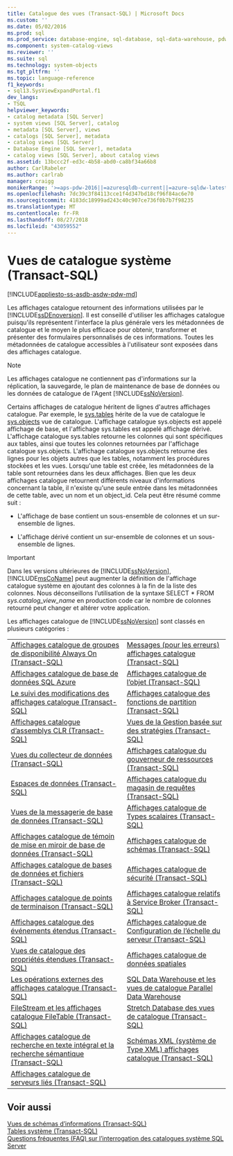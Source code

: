 ```yaml
---
title: Catalogue des vues (Transact-SQL) | Microsoft Docs
ms.custom: ''
ms.date: 05/02/2016
ms.prod: sql
ms.prod_service: database-engine, sql-database, sql-data-warehouse, pdw
ms.component: system-catalog-views
ms.reviewer: ''
ms.suite: sql
ms.technology: system-objects
ms.tgt_pltfrm: ''
ms.topic: language-reference
f1_keywords:
- sql13.SysViewExpandPortal.f1
dev_langs:
- TSQL
helpviewer_keywords:
- catalog metadata [SQL Server]
- system views [SQL Server], catalog
- metadata [SQL Server], views
- catalogs [SQL Server], metadata
- catalog views [SQL Server]
- Database Engine [SQL Server], metadata
- catalog views [SQL Server], about catalog views
ms.assetid: 13bccc2f-ed3c-4b58-abd0-ca8bf34a66b8
author: CarlRabeler
ms.author: carlrab
manager: craigg
monikerRange: '>=aps-pdw-2016||=azuresqldb-current||=azure-sqldw-latest||>=sql-server-2016||=sqlallproducts-allversions||>=sql-server-linux-2017||=azuresqldb-mi-current'
ms.openlocfilehash: 7dc39c3f84113cce1f4d347bd18cf96f84ac6e70
ms.sourcegitcommit: 4183dc18999ad243c40c907ce736f0b7b7f98235
ms.translationtype: MT
ms.contentlocale: fr-FR
ms.lasthandoff: 08/27/2018
ms.locfileid: "43059552"
---
```

# <a name="system-catalog-views-transact-sql"></a>Vues de catalogue système (Transact-SQL)
[!INCLUDE[appliesto-ss-asdb-asdw-pdw-md](../../includes/appliesto-ss-asdb-asdw-pdw-md.md)]

  Les affichages catalogue retournent des informations utilisées par le [!INCLUDE[ssDEnoversion](../../includes/ssdenoversion-md.md)]. Il est conseillé d'utiliser les affichages catalogue puisqu'ils représentent l'interface la plus générale vers les métadonnées de catalogue et le moyen le plus efficace pour obtenir, transformer et présenter des formulaires personnalisés de ces informations. Toutes les métadonnées de catalogue accessibles à l'utilisateur sont exposées dans des affichages catalogue.  
  
> [!NOTE]  
>  Les affichages catalogue ne contiennent pas d'informations sur la réplication, la sauvegarde, le plan de maintenance de base de données ou les données de catalogue de l'Agent [!INCLUDE[ssNoVersion](../../includes/ssnoversion-md.md)].  
  
 Certains affichages de catalogue héritent de lignes d'autres affichages catalogue. Par exemple, le [sys.tables](../../relational-databases/system-catalog-views/sys-tables-transact-sql.md) hérite de la vue de catalogue le [sys.objects](../../relational-databases/system-catalog-views/sys-objects-transact-sql.md) vue de catalogue. L'affichage catalogue sys.objects est appelé affichage de base, et l'affichage sys.tables est appelé affichage dérivé. L'affichage catalogue sys.tables retourne les colonnes qui sont spécifiques aux tables, ainsi que toutes les colonnes retournées par l'affichage catalogue sys.objects. L'affichage catalogue sys.objects retourne des lignes pour les objets autres que les tables, notamment les procédures stockées et les vues. Lorsqu'une table est créée, les métadonnées de la table sont retournées dans les deux affichages. Bien que les deux affichages catalogue retournent différents niveaux d'informations concernant la table, il n'existe qu'une seule entrée dans les métadonnées de cette table, avec un nom et un object_id. Cela peut être résumé comme suit :  
  
-   L'affichage de base contient un sous-ensemble de colonnes et un sur-ensemble de lignes.  
  
-   L'affichage dérivé contient un sur-ensemble de colonnes et un sous-ensemble de lignes.  
  
> [!IMPORTANT]  
>  Dans les versions ultérieures de [!INCLUDE[ssNoVersion](../../includes/ssnoversion-md.md)], [!INCLUDE[msCoName](../../includes/msconame-md.md)] peut augmenter la définition de l'affichage catalogue système en ajoutant des colonnes à la fin de la liste des colonnes. Nous déconseillons l’utilisation de la syntaxe SELECT \* FROM *sys.catalog_view_name* en production code car le nombre de colonnes retourné peut changer et altérer votre application.  
  
 Les affichages catalogue de [!INCLUDE[ssNoVersion](../../includes/ssnoversion-md.md)] sont classés en plusieurs catégories :  
  
|||  
|-|-|  
|[Affichages catalogue de groupes de disponibilité Always On &#40;Transact-SQL&#41;](../../relational-databases/system-catalog-views/always-on-availability-groups-catalog-views-transact-sql.md)|[Messages &#40;pour les erreurs&#41; affichages catalogue &#40;Transact-SQL&#41;](http://msdn.microsoft.com/library/8ac78c53-7b97-41b3-9cbd-5f97c179f1f2)|  
|[Affichages catalogue de base de données SQL Azure](../../relational-databases/system-catalog-views/azure-sql-database-catalog-views.md)|[Affichages catalogue de l’objet &#40;Transact-SQL&#41;](../../relational-databases/system-catalog-views/object-catalog-views-transact-sql.md)|  
|[Le suivi des modifications des affichages catalogue &#40;Transact-SQL&#41;](http://msdn.microsoft.com/library/6e8fd949-5560-4b34-879f-4e25aa24b183)|[Affichages catalogue des fonctions de partition &#40;Transact-SQL&#41;](../../relational-databases/system-catalog-views/partition-function-catalog-views-transact-sql.md)|  
|[Affichages catalogue d’assemblys CLR &#40;Transact-SQL&#41;](../../relational-databases/system-catalog-views/clr-assembly-catalog-views-transact-sql.md)|[Vues de la Gestion basée sur des stratégies &#40;Transact-SQL&#41;](../../relational-databases/system-catalog-views/policy-based-management-views-transact-sql.md)|  
|[Vues du collecteur de données &#40;Transact-SQL&#41;](../../relational-databases/system-catalog-views/data-collector-views-transact-sql.md)|[Affichages catalogue du gouverneur de ressources &#40;Transact-SQL&#41;](../../relational-databases/system-catalog-views/resource-governor-catalog-views-transact-sql.md)|  
|[Espaces de données &#40;Transact-SQL&#41;](../../relational-databases/system-catalog-views/data-spaces-transact-sql.md)|[Affichages catalogue du magasin de requêtes &#40;Transact-SQL&#41;](../../relational-databases/system-catalog-views/query-store-catalog-views-transact-sql.md)|  
|[Vues de la messagerie de base de données &#40;Transact-SQL&#41;](../../relational-databases/system-catalog-views/database-mail-views-transact-sql.md)|[Affichages catalogue de Types scalaires &#40;Transact-SQL&#41;](../../relational-databases/system-catalog-views/scalar-types-catalog-views-transact-sql.md)|  
|[Affichages catalogue de témoin de mise en miroir de base de données &#40;Transact-SQL&#41;](http://msdn.microsoft.com/library/8a0c9053-5d76-4aa9-a18d-0ea1c514034d)|[Affichages catalogue de schémas &#40;Transact-SQL&#41;](http://msdn.microsoft.com/library/c516fb1c-b6ed-48ae-99c7-a78bc4336c8e)|  
|[Affichages catalogue de bases de données et fichiers &#40;Transact-SQL&#41;](../../relational-databases/system-catalog-views/databases-and-files-catalog-views-transact-sql.md)|[Affichages catalogue de sécurité &#40;Transact-SQL&#41;](../../relational-databases/system-catalog-views/security-catalog-views-transact-sql.md)|  
|[Affichages catalogue de points de terminaison &#40;Transact-SQL&#41;](../../relational-databases/system-catalog-views/endpoints-catalog-views-transact-sql.md)|[Affichages catalogue relatifs à Service Broker &#40;Transact-SQL&#41;](../../relational-databases/system-catalog-views/service-broker-catalog-views-transact-sql.md)|  
|[Affichages catalogue des événements étendus &#40;Transact-SQL&#41;](../../relational-databases/system-catalog-views/extended-events-catalog-views-transact-sql.md)|[Affichages catalogue de Configuration de l’échelle du serveur &#40;Transact-SQL&#41;](../../relational-databases/system-catalog-views/server-wide-configuration-catalog-views-transact-sql.md)|  
|[Vues de catalogue des propriétés étendues &#40;Transact-SQL&#41;](http://msdn.microsoft.com/library/f39fd324-efd4-4468-884c-bf77ed1a026f)|[Affichages catalogue de données spatiales](../../relational-databases/system-catalog-views/spatial-data-catalog-views.md)|  
|[Les opérations externes des affichages catalogue &#40;Transact-SQL&#41;](../../relational-databases/system-catalog-views/external-operations-catalog-views-transact-sql.md)|[SQL Data Warehouse et les vues de catalogue Parallel Data Warehouse](../../relational-databases/system-catalog-views/sql-data-warehouse-and-parallel-data-warehouse-catalog-views.md)|  
|[FileStream et les affichages catalogue FileTable &#40;Transact-SQL&#41;](../../relational-databases/system-catalog-views/filestream-and-filetable-catalog-views-transact-sql.md)|[Stretch Database des vues de catalogue &#40;Transact-SQL&#41;](http://msdn.microsoft.com/library/bee78e39-e07d-4b0f-b8ad-09a01a5eb795)|  
|[Affichages catalogue de recherche en texte intégral et la recherche sémantique &#40;Transact-SQL&#41;](../../relational-databases/system-catalog-views/full-text-search-and-semantic-search-catalog-views-transact-sql.md)|[Schémas XML &#40;système de Type XML&#41; affichages catalogue &#40;Transact-SQL&#41;](../../relational-databases/system-catalog-views/xml-schemas-xml-type-system-catalog-views-transact-sql.md)|  
|[Affichages catalogue de serveurs liés &#40;Transact-SQL&#41;](../../relational-databases/system-catalog-views/linked-servers-catalog-views-transact-sql.md)||  
  
## <a name="see-also"></a>Voir aussi  
 [Vues de schémas d’informations &#40;Transact-SQL&#41;](../../relational-databases/system-information-schema-views/system-information-schema-views-transact-sql.md)   
 [Tables système &#40;Transact-SQL&#41;](../../relational-databases/system-tables/system-tables-transact-sql.md)   
 [Questions fréquentes (FAQ) sur l’interrogation des catalogues système SQL Server](../../relational-databases/system-catalog-views/querying-the-sql-server-system-catalog-faq.md)  
  
  
